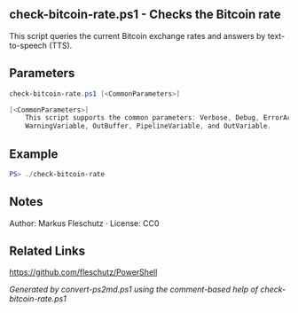 ## check-bitcoin-rate.ps1 - Checks the Bitcoin rate

This script queries the current Bitcoin exchange rates and answers by text-to-speech (TTS).

## Parameters
```powershell
check-bitcoin-rate.ps1 [<CommonParameters>]

[<CommonParameters>]
    This script supports the common parameters: Verbose, Debug, ErrorAction, ErrorVariable, WarningAction, 
    WarningVariable, OutBuffer, PipelineVariable, and OutVariable.
```

## Example
```powershell
PS> ./check-bitcoin-rate

```

## Notes
Author: Markus Fleschutz · License: CC0

## Related Links
https://github.com/fleschutz/PowerShell

*Generated by convert-ps2md.ps1 using the comment-based help of check-bitcoin-rate.ps1*
